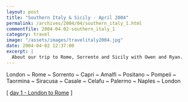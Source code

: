 ```yaml
---
layout: post
title: "Southern Italy & Sicily - April 2004"
permalink: /archives/2004/04/southern_italy_1.html
commentfile: 2004-04-02-southern_italy_1
category: travel
image: "/assets/images/travelitaly2004.jpg"
date: 2004-04-02 12:37:00
excerpt: |
  About our trip to Rome, Sorrento and Sicily with Owen and Ryan.
---
```


London ~ Rome ~ Sorrento ~ Capri ~ Amalfi ~ Positano ~ Pompeii ~ Taormina ~ Siracusa ~ Casale ~ Celafu ~ Palermo ~ Naples ~ London

\[ [day 1 - London to Rome](/travel/2004italy/day1.html) \]

